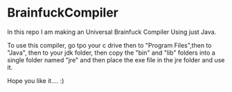 # BrainfuckCompiler
In this repo I am making an Universal Brainfuck Compiler Using just Java.

To use this compiler, go tpo your c drive 
then to "Program Files",then 
to "Java", then to your jdk folder, then 
copy the "bin" and "lib" folders into a single folder named "jre" and then 
place the exe file in the jre folder and use it.

Hope you like it.... :)
